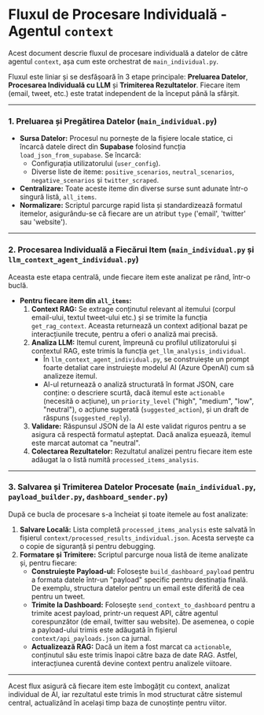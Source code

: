 # Fluxul de Procesare Individuală - Agentul `context`

Acest document descrie fluxul de procesare individuală a datelor de către agentul `context`, așa cum este orchestrat de `main_individual.py`.

Fluxul este liniar și se desfășoară în 3 etape principale: **Preluarea Datelor**, **Procesarea Individuală cu LLM** și **Trimiterea Rezultatelor**. Fiecare item (email, tweet, etc.) este tratat independent de la început până la sfârșit.

---

### 1. Preluarea și Pregătirea Datelor (`main_individual.py`)

-   **Sursa Datelor:** Procesul nu pornește de la fișiere locale statice, ci încarcă datele direct din **Supabase** folosind funcția `load_json_from_supabase`. Se încarcă:
    -   Configurația utilizatorului (`user_config`).
    -   Diverse liste de iteme: `positive_scenarios`, `neutral_scenarios`, `negative_scenarios` și `twitter_scraped`.
-   **Centralizare:** Toate aceste iteme din diverse surse sunt adunate într-o singură listă, `all_items`.
-   **Normalizare:** Scriptul parcurge rapid lista și standardizează formatul itemelor, asigurându-se că fiecare are un atribut `type` ('email', 'twitter' sau 'website').

---

### 2. Procesarea Individuală a Fiecărui Item (`main_individual.py` și `llm_context_agent_individual.py`)

Aceasta este etapa centrală, unde fiecare item este analizat pe rând, într-o buclă.

-   **Pentru fiecare item din `all_items`:**
    1.  **Context RAG:** Se extrage conținutul relevant al itemului (corpul email-ului, textul tweet-ului etc.) și se trimite la funcția `get_rag_context`. Aceasta returnează un context adițional bazat pe interacțiunile trecute, pentru a oferi o analiză mai precisă.
    2.  **Analiza LLM:** Itemul curent, împreună cu profilul utilizatorului și contextul RAG, este trimis la funcția `get_llm_analysis_individual`.
        -   În `llm_context_agent_individual.py`, se construiește un prompt foarte detaliat care instruiește modelul AI (Azure OpenAI) cum să analizeze itemul.
        -   AI-ul returnează o analiză structurată în format JSON, care conține: o descriere scurtă, dacă itemul este `actionable` (necesită o acțiune), un `priority_level` ("high", "medium", "low", "neutral"), o acțiune sugerată (`suggested_action`), și un draft de răspuns (`suggested_reply`).
    3.  **Validare:** Răspunsul JSON de la AI este validat riguros pentru a se asigura că respectă formatul așteptat. Dacă analiza eșuează, itemul este marcat automat ca "neutral".
    4.  **Colectarea Rezultatelor:** Rezultatul analizei pentru fiecare item este adăugat la o listă numită `processed_items_analysis`.

---

### 3. Salvarea și Trimiterea Datelor Procesate (`main_individual.py`, `payload_builder.py`, `dashboard_sender.py`)

După ce bucla de procesare s-a încheiat și toate itemele au fost analizate:

1.  **Salvare Locală:** Lista completă `processed_items_analysis` este salvată în fișierul `context/processed_results_individual.json`. Acesta servește ca o copie de siguranță și pentru debugging.
2.  **Formatare și Trimitere:** Scriptul parcurge noua listă de iteme analizate și, pentru fiecare:
    -   **Construiește Payload-ul:** Folosește `build_dashboard_payload` pentru a formata datele într-un "payload" specific pentru destinația finală. De exemplu, structura datelor pentru un email este diferită de cea pentru un tweet.
    -   **Trimite la Dashboard:** Folosește `send_context_to_dashboard` pentru a trimite acest payload, printr-un request API, către agentul corespunzător (de email, twitter sau website). De asemenea, o copie a payload-ului trimis este adăugată în fișierul `context/api_payloads.json` ca jurnal.
    -   **Actualizează RAG:** Dacă un item a fost marcat ca `actionable`, conținutul său este trimis înapoi către baza de date RAG. Astfel, interacțiunea curentă devine context pentru analizele viitoare.

---

Acest flux asigură că fiecare item este îmbogățit cu context, analizat individual de AI, iar rezultatul este trimis în mod structurat către sistemul central, actualizând în același timp baza de cunoștințe pentru viitor.
